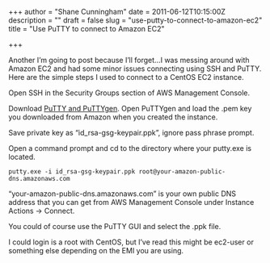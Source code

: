 +++
author = "Shane Cunningham"
date = 2011-06-12T10:15:00Z
description = ""
draft = false
slug = "use-putty-to-connect-to-amazon-ec2"
title = "Use PuTTY to connect to Amazon EC2"

+++


Another I&#8217;m going to post because I&#8217;ll forget&#8230;I was messing around with Amazon EC2 and had some minor issues connecting using SSH and PuTTY. Here are the simple steps I used to connect to a CentOS EC2 instance.

Open SSH in the Security Groups section of AWS Management Console.

Download <a href="http://www.chiark.greenend.org.uk/~sgtatham/putty/download.html" target="_blank">PuTTY and PuTTYgen</a>. Open PuTTYgen and load the .pem key you downloaded from Amazon when you created the instance.

Save private key as &#8220;id_rsa-gsg-keypair.ppk&#8221;, ignore pass phrase prompt.

Open a command prompt and cd to the directory where your putty.exe is located.

<pre><code>putty.exe -i id_rsa-gsg-keypair.ppk root@your-amazon-public-dns.amazonaws.com</code></pre>

&#8220;your-amazon-public-dns.amazonaws.com&#8221; is your own public DNS address that you can get from AWS Management Console under Instance Actions -&gt; Connect.

You could of course use the PuTTY GUI and select the .ppk file.

I could login is a root with CentOS, but I&#8217;ve read this might be ec2-user or something else depending on the EMI you are using.